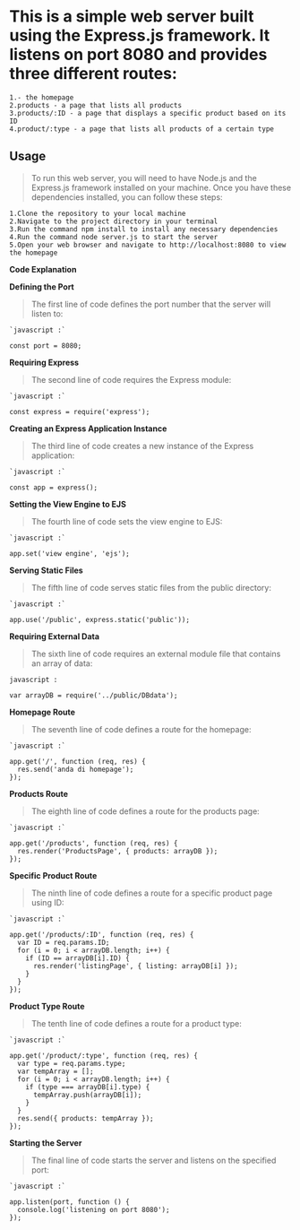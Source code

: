 # This is a simple web server built using the Express.js framework. It listens on port 8080 and provides three different routes:

    1.- the homepage
    2.products - a page that lists all products
    3.products/:ID - a page that displays a specific product based on its ID
    4.product/:type - a page that lists all products of a certain type

## Usage

>To run this web server, you will need to have Node.js and the Express.js framework installed on your machine. Once you have these dependencies installed, you can follow these steps:

    1.Clone the repository to your local machine
    2.Navigate to the project directory in your terminal
    3.Run the command npm install to install any necessary dependencies
    4.Run the command node server.js to start the server
    5.Open your web browser and navigate to http://localhost:8080 to view the homepage

**Code Explanation**

**Defining the Port**

>The first line of code defines the port number that the server will listen to:
```
`javascript :`

const port = 8080;
```
**Requiring Express**

>The second line of code requires the Express module:
```
`javascript :` 

const express = require('express');
```

**Creating an Express Application Instance**

>The third line of code creates a new instance of the Express application:
```
`javascript :`

const app = express();
```

**Setting the View Engine to EJS**

>The fourth line of code sets the view engine to EJS:
```
`javascript :`

app.set('view engine', 'ejs');
```
**Serving Static Files**

>The fifth line of code serves static files from the public directory:
```
`javascript :`

app.use('/public', express.static('public'));
```
**Requiring External Data**

>The sixth line of code requires an external module file that contains an array of data:
```
javascript :

var arrayDB = require('../public/DBdata');
```
**Homepage Route**

>The seventh line of code defines a route for the homepage:
```
`javascript :`

app.get('/', function (req, res) {
  res.send('anda di homepage');
});
```
**Products Route**

>The eighth line of code defines a route for the products page:
```
`javascript :`

app.get('/products', function (req, res) {
  res.render('ProductsPage', { products: arrayDB });
});
```
**Specific Product Route**

>The ninth line of code defines a route for a specific product page using ID:
```
`javascript :`

app.get('/products/:ID', function (req, res) {
  var ID = req.params.ID;
  for (i = 0; i < arrayDB.length; i++) {
    if (ID == arrayDB[i].ID) {
      res.render('listingPage', { listing: arrayDB[i] });
    }
  }
});
```
**Product Type Route**

>The tenth line of code defines a route for a product type:
```
`javascript :`

app.get('/product/:type', function (req, res) {
  var type = req.params.type;
  var tempArray = [];
  for (i = 0; i < arrayDB.length; i++) {
    if (type === arrayDB[i].type) {
      tempArray.push(arrayDB[i]);
    }
  }
  res.send({ products: tempArray });
});
```
**Starting the Server**

>The final line of code starts the server and listens on the specified port:
```
`javascript :`

app.listen(port, function () {
  console.log('listening on port 8080');
});
```
